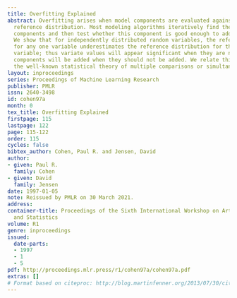 ```yaml
---
title: Overfitting Explained
abstract: Overfitting arises when model components are evaluated against the wrong
  reference distribution. Most modeling algorithms iteratively find the best of several
  components and then test whether this component is good enough to add to the model.
  We show that for independently distributed random variables, the reference distribution
  for any one variable underestimates the reference distribution for the the highest-valued
  variable; thus variate values will appear significant when they are not, and model
  components will be added when they should not be added. We relate this problem to
  the well-known statistical theory of multiple comparisons or simultaneous inference.
layout: inproceedings
series: Proceedings of Machine Learning Research
publisher: PMLR
issn: 2640-3498
id: cohen97a
month: 0
tex_title: Overfitting Explained
firstpage: 115
lastpage: 122
page: 115-122
order: 115
cycles: false
bibtex_author: Cohen, Paul R. and Jensen, David
author:
- given: Paul R.
  family: Cohen
- given: David
  family: Jensen
date: 1997-01-05
note: Reissued by PMLR on 30 March 2021.
address:
container-title: Proceedings of the Sixth International Workshop on Artificial Intelligence
  and Statistics
volume: R1
genre: inproceedings
issued:
  date-parts:
  - 1997
  - 1
  - 5
pdf: http://proceedings.mlr.press/r1/cohen97a/cohen97a.pdf
extras: []
# Format based on citeproc: http://blog.martinfenner.org/2013/07/30/citeproc-yaml-for-bibliographies/
---
```

